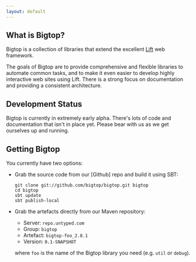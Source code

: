 ```yaml
---
layout: default
---
```


What is Bigtop?
---------------

Bigtop is a collection of libraries that extend the excellent [Lift] web framework.

[Lift]: http://liftweb.net

The goals of Bigtop are to provide comprehensive and flexible libraries to automate common tasks, and to make it even easier to develop highly interactive web sites using Lift. There is a strong focus on documentation and providing a consistent architecture.

Development Status
------------------

Bigtop is currently in extremely early alpha. There's lots of code and documentation that isn't in place yet. Please bear with us as we get ourselves up and running.

Getting Bigtop
--------------

You currently have two options:

 - Grab the source code from our [Github] repo and build it using SBT:
 
       git clone git://github.com/bigtop/bigtop.git bigtop
       cd bigtop
       sbt update
       sbt publish-local

 - Grab the artefacts directly from our Maven repository:
 
   - Server: `repo.untyped.com`
   - Group: `bigtop`
   - Artefact: `bigtop-foo_2.8.1`
   - Version: `0.1-SNAPSHOT`

   where `foo` is the name of the Bigtop library you need (e.g. `util` or `debug`).

